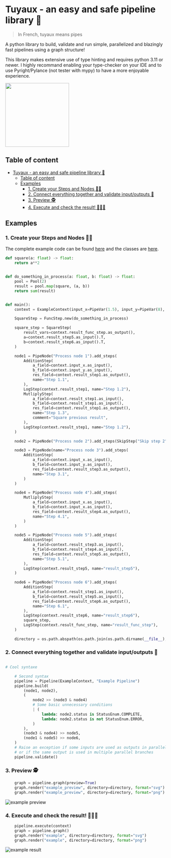 # Tuyaux - an easy and safe pipeline library 🚀

> In French, tuyaux means pipes

A python library to build, validate and run simple, parallelized and blazingly fast pipelines using a graph structure!

This library makes extensive use of type hinting and requires python 3.11 or newer. I highly recommand enabling your type-checker on your IDE and to use Pyright/Pylance (not tester with mypy) to have a more enjoyable experience. 

<img src="https://media1.tenor.com/m/pqqewW40Bi8AAAAC/pacha-okay.gif" width="200" height="200"/>


## Table of content
- [Tuyaux - an easy and safe pipeline library 🚀](#tuyaux---an-easy-and-safe-pipeline-library-)
  - [Table of content](#table-of-content)
  - [Examples](#examples)
    - [1. Create your Steps and Nodes 🧑‍💻](#1-create-your-steps-and-nodes-)
    - [2. Connect everything together and validate input/outputs 🔗](#2-connect-everything-together-and-validate-inputoutputs-)
    - [3. Preview 🕵️](#3-preview-️)
    - [4. Execute and check the result! 🎉🎉🎉](#4-execute-and-check-the-result-)


## Examples

### 1. Create your Steps and Nodes 🧑‍💻

The complete example code can be found [here](./examples/example.py) and the classes are [here](./examples/example_utils.py).

```python
def square(a: float) -> float:
    return a**2


def do_something_in_process(a: float, b: float) -> float:
    pool = Pool(2)
    result = pool.map(square, (a, b))
    return sum(result)


def main():
    context = ExampleContext(input_x=PipeVar(1.5), input_y=PipeVar(8), thread_count=2)

    SquareStep = FuncStep.new(do_something_in_process)

    square_step = SquareStep(
        result_vars=context.result_func_step.as_output(),
        a=context.result_step5.as_input().T,
        b=context.result_step6.as_input().T,
    )

    node1 = PipeNode("Process node 1").add_steps(
        AdditionStep(
            a_field=context.input_x.as_input(),
            b_field=context.input_y.as_input(),
            res_field=context.result_step1.as_output(),
            name="Step 1.1",
        ),
        LogStep(context.result_step1, name="Step 1.2"),
        MutliplyStep(
            a_field=context.result_step1.as_input(),
            b_field=context.result_step1.as_input(),
            res_field=context.result_step1.as_output(),
            name="Step 1.3",
            comment="Square previous result",
        ),
        LogStep(context.result_step1, name="Step 1.2"),
    )

    node2 = PipeNode("Process node 2").add_steps(SkipStep("Skip step 2"))

    node3 = PipeNode(name="Process node 3").add_steps(
        AdditionStep(
            a_field=context.input_x.as_input(),
            b_field=context.input_y.as_input(),
            res_field=context.result_step3.as_output(),
            name="Step 3.1",
        )
    )

    node4 = PipeNode("Process node 4").add_steps(
        MutliplyStep(
            a_field=context.input_x.as_input(),
            b_field=context.input_x.as_input(),
            res_field=context.result_step4.as_output(),
            name="Step 4.1",
        )
    )

    node5 = PipeNode("Process node 5").add_steps(
        AdditionStep(
            a_field=context.result_step3.as_input(),
            b_field=context.result_step4.as_input(),
            res_field=context.result_step5.as_output(),
            name="Step 5.1",
        ),
        LogStep(context.result_step5, name="result_step5"),
    )

    node6 = PipeNode("Process node 6").add_steps(
        AdditionStep(
            a_field=context.result_step1.as_input(),
            b_field=context.result_step5.as_input(),
            res_field=context.result_step6.as_output(),
            name="Step 6.1",
        ),
        LogStep(context.result_step6, name="result_step6"),
        square_step,
        LogStep(context.result_func_step, name="result_func_step"),
    )

    directory = os.path.abspath(os.path.join(os.path.dirname(__file__), "..", "data"))
```

### 2. Connect everything together and validate input/outputs 🔗

```python

# Cool syntaxe

    # Second syntax
    pipeline = Pipeline(ExampleContext, "Example Pipeline")
    pipeline.build(
        (node1, node2),
        (
            node2 >> (node3 & node4)
            # Some basic unnecessary conditions
            | (
                lambda: node2.status is StatusEnum.COMPLETE,
                lambda: node2.status is not StatusEnum.ERROR,
            )
        ),
        (node3 & node4) >> node5,
        (node1 & node5) >> node6,
    )
    # Raise an exception if some inputs are used as outputs in parallel branches
    # or if the same output is used in multiple parallel branches
    pipeline.validate()
```

### 3. Preview 🕵️

```python
    graph = pipeline.graph(preview=True)
    graph.render("example_preview", directory=directory, format="svg")
    graph.render("example_preview", directory=directory, format="png")
```

![example preview](./data/example_preview.svg)

### 4. Execute and check the result! 🎉🎉🎉

```python
    pipeline.execute(context)
    graph = pipeline.graph()
    graph.render("example", directory=directory, format="svg")
    graph.render("example", directory=directory, format="png")
```

![example result](./data/example.svg)
